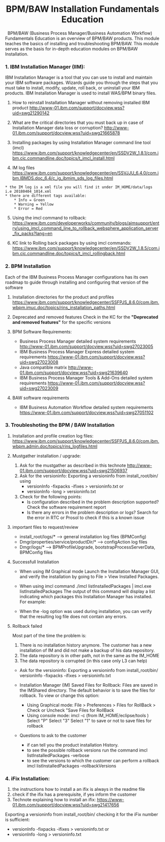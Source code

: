 # <center> BPM/BAW Installation Fundamentals Education </center>
&nbsp;
BPM/BAW (Business Process Manager/Business Automation Workflow) Fundamentals Education is an overview of BPM/BAW products. This module teaches the basics of installing and troubleshooting BPM/BAW. This module serves as the basis for in-depth education modules on BPM/BAW Installation. 
&nbsp;
### 1. IBM Installation Manager (IIM):
IBM Installation Manager is a tool that you can use to install and maintain your IBM software packages. Wizards guide you through the steps that you must take to install, modify, update, roll back, or uninstall your IBM products. 
IBM Installation Manager is used to install WAS/BPM binary files. 

   1. How to reinstall Installation Manager without removing installed IBM product 
http://www-01.ibm.com/support/docview.wss?uid=swg21290142 

   2. What are the critical directories that you must back up in case of Installation Manager data loss or corruption?
http://www-01.ibm.com/support/docview.wss?uid=swg21665878

   3. Installing packages by using Installation Manager command line tool (imcl) 
https://www.ibm.com/support/knowledgecenter/en/SSDV2W_1.8.1/com.ibm.cic.commandline.doc/topics/t_imcl_install.html

   4. IM log files 
        https://www.ibm.com/support/knowledgecenter/en/SSVJJU_6.4.0/com.ibm.IBMDS.doc_6.4/c_ig_ibmim_sds_log_files.html

    * the IM log is a xml file you will find it under IM_HOME/data/logs i.e 20180404_1014.xml
    * there are different tags available: 
        * Info = Green
        * Warning = Yellow
        * Error = Red

   5. Using the imcl command to rollback:
    https://www.ibm.com/developerworks/community/blogs/aimsupport/entry/using_imcl_command_line_to_rollback_websphere_application_server_fix_packs?lang=en

   6. KC link to Rolling back packages by using imcl commands:
    https://www.ibm.com/support/knowledgecenter/en/SSDV2W_1.8.5/com.ibm.cic.commandline.doc/topics/t_imcl_rollingback.html
&nbsp;
### 2. BPM Installation
Each of the IBM Business Process Manager configurations has its own roadmap to guide through installing and configuring that version of the software

1. Installation directories for the product and profiles 
https://www.ibm.com/support/knowledgecenter/SSFPJS_8.6.0/com.ibm.wbpm.imuc.doc/topics/rins_installation_paths.html

2. Deprecated and removed features 
Check in the KC for the <b> "Deprecated and removed features"</b> for the specific versions

3. BPM Software Requirements: 
    * Business Process Manager detailed system requirements 
    http://www-01.ibm.com/support/docview.wss?uid=swg27023005
    * IBM Business Process Manager Express detailed system requirements 
    https://www-01.ibm.com/support/docview.wss?uid=swg27023008 
    * Java compatible matrix 
    http://www-01.ibm.com/support/docview.wss?uid=swg21639640 
    * IBM Business Process Manager Tools & Add-Ons detailed system requirements
    https://www-01.ibm.com/support/docview.wss?uid=swg27023009

4. BAW software requirements
    * IBM Business Automation Workflow detailed system requirements
    https://www-01.ibm.com/support/docview.wss?uid=swg27051102 
&nbsp;
### 3. Troubleshoting the BPM / BAW Installation

1.  Installation and profile creation log files: 
https://www.ibm.com/support/knowledgecenter/SSFPJS_8.6.0/com.ibm.wbpm.admin.doc/topics/rins_logfiles.html

2. Mustgather installation / upgrade: 
    1. Ask for the mustgather as described in this technote
    http://www-01.ibm.com/support/docview.wss?uid=swg21506937 
    2. Ask for the versioninfo: 
       Exporting a versioninfo from install_root/bin/ using
        * versionInfo -fixpacks -ifixes > versioninfo.txt 
        or
        * versionInfo -long > versioninfo.txt
    3. Check for the following points:
        * Is configuration described in the problem description supported? 
            Check the software requirement report
        * Is there any errors in the problem description or logs? 
            Search for the error in RTC or Prosol to check if this is a known issue 

3. important files to request/review
    * install_root/logs/* --> general installation log files (BPMConfig) 
    * Dmgr/properties/service/productDir/* --> configAction log files 
    * Dmgr/logs/* --> BPMProfileUpgrade, bootstrapProcessServerData, BPMConfig files 

4. Successfull Installation
    * When using IM Graphical mode 
      Launch the Installation Manager GUI, and verify the installation by going to File > View Installed Packages.

    * When using imcl command 
      ./imcl listInstalledPackages | imcl.exe listInstalledPackages 
      The output of this command will display a list indicating which packages this Installation Manager has installed. 
      For example: 

    * When the -log option was used during installation, you can verify that the resulting log file does not contain any errors. 

5. Rollback failed

    Most part of the time the problem is:

    1. There is no installation history anymore. The customer has a new installation of IM and did not make     a backup of his data repository. 
    2. The data repository is in other path, not in the same as the IM_HOME
    3. The data repository is corrupted (in this case only L3 can help) 

    * Ask for the versioninfo: Exporting a versioninfo from install_root/bin/ 
        versionInfo -fixpacks -ifixes > versioninfo.txt

    * Installation Manager (IM) Saved Files for Rollback:
        Files are saved in the IMShared directory. The default behavior is to save the files for rollback. To view or change this option: 

        * Using Graphical mode:  File > Preferences > Files for RollBack > Check or Uncheck "Save Files for RollBack 
        * Using console mode:  imcl -c (from IM_HOME/eclipse/tools ) 
        Select "P" 
        Select "3" 
        Select "1" to save or not to save files for rollback

    * Questions to ask to the customer 
        * if can tell you the product installation History. 
        * to see the possible rollback versions run the command imcl listInstalledPackages -verbose
        * to see the versions to which the customer can perform a rollback imcl listInstalledPackages –rollbackVersions 
&nbsp;
### 4. iFix Installation:

1. the instructions how to install a an ifix is always in the readme file 
2. check if the ifix has a prerequisite, if yes inform the customer
3. Technote explaining how to install an ifix:
    https://www-01.ibm.com/support/docview.wss?uid=swg21417656


Exporting a versioninfo from install_root/bin/ checking it for the iFix number is sufficient: 
* versionInfo -fixpacks -ifixes > versioninfo.txt 
  or
* versionInfo -long > versioninfo.txt 


